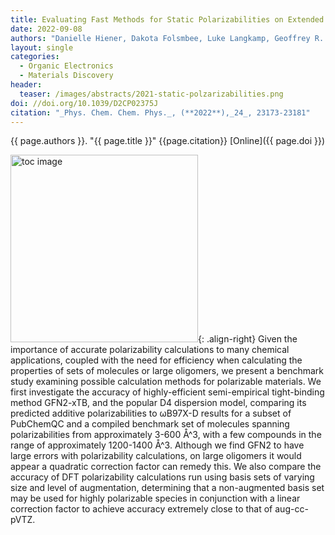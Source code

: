 ```yaml
---
title: Evaluating Fast Methods for Static Polarizabilities on Extended Conjugated Oligomers
date: 2022-09-08
authors: "Danielle Hiener, Dakota Folsmbee, Luke Langkamp, Geoffrey R. Hutchison"
layout: single
categories:
  - Organic Electronics
  - Materials Discovery
header:
  teaser: /images/abstracts/2021-static-polzarizabilities.png
doi: //doi.org/10.1039/D2CP02375J
citation: "_Phys. Chem. Chem. Phys._, (**2022**),_24_, 23173-23181"
---
```

{{ page.authors }}. "{{ page.title }}" {{page.citation}} [Online]({{ page.doi }})

<!--more-->

<img alt="toc image" src="{{ page.header.teaser }}" width="300 px">{: .align-right} Given the importance of accurate polarizability calculations to many chemical applications, coupled with the need for efficiency when calculating the properties of sets of molecules or large oligomers, we present a benchmark study examining possible calculation methods for polarizable materials. We first investigate the accuracy of highly-efficient semi-empirical tight-binding method GFN2-xTB, and the popular D4 dispersion model, comparing its predicted additive polarizabilities to ωB97X-D results for a subset of PubChemQC and a compiled benchmark set of molecules spanning polarizabilities from approximately 3-600 Å^3, with a few compounds in the range of approximately 1200-1400 Å^3. Although we find GFN2 to have large errors with polarizability calculations, on large oligomers it would appear a quadratic correction factor can remedy this. We also compare the accuracy of DFT polarizability calculations run using basis sets of varying size and level of augmentation, determining that a non-augmented basis set may be used for highly polarizable species in conjunction with a linear correction factor to achieve accuracy extremely close to that of aug-cc-pVTZ.